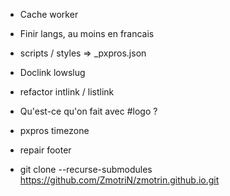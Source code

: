 - Cache worker
- Finir langs, au moins en francais
- scripts / styles => _pxpros.json
- Doclink lowslug 
- refactor intlink / listlink
- Qu'est-ce qu'on fait avec #logo ?
- pxpros timezone
- repair footer





- git clone --recurse-submodules https://github.com/ZmotriN/zmotrin.github.io.git